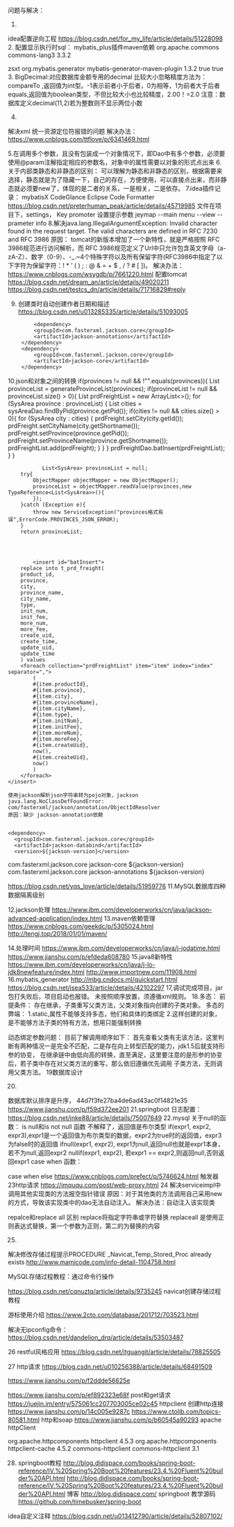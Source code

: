 问题与解决：

1.
idea配置逆向工程
https://blog.csdn.net/for_my_life/article/details/51228098
2.
配置显示执行时sql：
mybatis_plus插件maven依赖
<dependency>
	<groupId>org.apache.commons</groupId>
	<artifactId>commons-lang3</artifactId>
	<version>3.3.2</version>
</dependency>

<finalName>zsxt</finalName>
  <plugins>
    <plugin>
      <groupId>org.mybatis.generator</groupId>
      <artifactId>mybatis-generator-maven-plugin</artifactId>
      <version>1.3.2</version>
      <configuration>
        <verbose>true</verbose>
        <overwrite>true</overwrite>
      </configuration>
    </plugin>
  </plugins>
3.
BigDecimal:对应数据库金额专用的decimal
比较大小忽略精度方法为：
compareTo ,返回值为int型。-1表示前者小于后者，0为相等，1为前者大于后者
equals,返回值为boolean类型，不但比较大小也比较精度，2.00！=2.0
注意：数据库定义decimal(11,2)若为整数则不显示两位小数

4.
解决xml 统一资源定位符报错的问题
解决办法：https://www.cnblogs.com/ttflove/p/6341469.html

5.在调用多个参数，且没有包装成一个对象情况下，即Dao中有多个参数，必须要使用@param注解指定相应的参数名，对象中的属性需要以对象的形式点出来
6.关于内部类静态和非静态的区别：
可以理解为静态和非静态的区别，根据需要来选择，静态就是为了隐藏一下，自己的存在，方便使用，可以直接点出来，而非静态就必须要new了，体现的是二者的关系，一是相关，二是依存。
7.idea插件记录：
	mybatisX
	CodeGlance
	Eclipse Code Formatter
		https://blog.csdn.net/preterhuman_peak/article/details/45719985
		文件在项目下，settings，
	Key promoter
	设置提示参数 jeymap --main menu --view --prameter info
8.解决java.lang.IllegalArgumentException: Invalid character found in the request target. The valid characters are defined in RFC 7230 and RFC 3986
	原因：
	tomcat的新版本增加了一个新特性，就是严格按照 RFC 3986规范进行访问解析，而 RFC 3986规范定义了Url中只允许包含英文字母（a-zA-Z）、数字（0-9）、-_.~4个特殊字符以及所有保留字符(RFC3986中指定了以下字符为保留字符：! * ’ ( ) ; : @ & = + $ , / ? # [ ])。
	解决办法：
	https://www.cnblogs.com/wsygdb/p/7661220.html
	配置tomcat
	https://blog.csdn.net/dream_an/article/details/49020211
	https://blog.csdn.net/testcs_dn/article/details/71716829#reply
 
9.	
	创建类时自动创建作者日期和描述
	https://blog.csdn.net/u013285335/article/details/51093005


			<dependency>
			<groupId>com.fasterxml.jackson.core</groupId>
			<artifactId>jackson-annotations</artifactId>
		</dependency>
		<dependency>
			<groupId>com.fasterxml.jackson.core</groupId>
			<artifactId>jackson-core</artifactId>
		</dependency>

10.json和对象之间的转换	
		       if(provinces != null && !"".equals(provinces)){
            List<SysArea> provinceList = generateProvinceList(provinces);
            if(provinceList != null && provinceList.size() > 0){
                List<PrdFreight> prdFreightList = new ArrayList<>();
                for (SysArea province : provinceList) {
                    List<SysArea> cities = sysAreaDao.findByPid(province.getPid());
                    if(cities != null && cities.size() > 0){
                        for (SysArea city : cities) {
                            prdFreight.setCity(city.getId());
                            prdFreight.setCityName(city.getShortname());
                            prdFreight.setProvince(province.getPid());
                            prdFreight.setProvinceName(province.getShortname());
                            prdFreightList.add(prdFreight);
                        }
                    }
                }
                prdFreightDao.batInsert(prdFreightList);
            }
        }


               List<SysArea> provinceList = null;
        try{
            ObjectMapper objectMapper = new ObjectMapper();
            provinceList = objectMapper.readValue(provinces,new TypeReference<List<SysArea>>(){
            });
        }catch (Exception e){
            throw new ServiceException("provinces格式有误",ErrorCode.PROVINCES_JSON_ERROR);
        }
        return provinceList;




            <insert id="batInsert">
        replace into t_prd_freight(
        product_id,
        province,
        city,
        province_name,
        city_name,
        type,
        init_num,
        init_fee,
        more_num,
        more_fee,
        create_uid,
        create_time,
        update_uid,
        update_time
        ) values
        <foreach collection="prdFreightList" item="item" index="index" separator=",">
            (
            #{item.productId},
            #{item.province},
            #{item.city},
            #{item.provinceName},
            #{item.cityName},
            #{item.type},
            #{item.initNum},
            #{item.initFee},
            #{item.moreNum},
            #{item.moreFee},
            #{item.createUid},
            now(),
            #{item.createUid},
            now()
            )
        </foreach>
    </insert>

    使用jackson解析json字符串转为pojo对象，jackson java.lang.NoClassDefFoundError: com/fasterxml/jackson/annotation/ObjectIdResolver
    原因：缺少 jackson-annotation依赖


    <dependency>  
      <groupId>com.fasterxml.jackson.core</groupId>  
      <artifactId>jackson-databind</artifactId>  
      <version>${jackson-version}</version>  
</dependency>  
<dependency>  
      <groupId>com.fasterxml.jackson.core</groupId>  
      <artifactId>jackson-core</artifactId>  
      <version>${jackson-version}</version>  
</dependency>  
<dependency>  
      <groupId>com.fasterxml.jackson.core</groupId>  
      <artifactId>jackson-annotations</artifactId>  
      <version>${jackson-version}</version>  
</dependency> 

https://blog.csdn.net/yqs_love/article/details/51959776 
 11.MySQL数据库四种数据隔离级别
	
 12.jackson处理
 https://www.ibm.com/developerworks/cn/java/jackson-advanced-application/index.html
 13.maven依赖管理
https://www.cnblogs.com/geekdc/p/5305024.html
http://tengj.top/2018/01/01/maven/

 14.处理时间
 https://www.ibm.com/developerworks/cn/java/j-jodatime.html
 https://www.jianshu.com/p/efdeda608780
 15.java8新特性
 https://www.ibm.com/developerworks/cn/java/j-lo-jdk8newfeature/index.html
 http://www.importnew.com/11908.html
 16.mybatis_generator
 http://mbg.cndocs.ml/quickstart.html
 https://blog.csdn.net/isea533/article/details/42102297
 17,调试完成项目，jar包打失败后，项目启动也报错。
 未按照顺序放置，须遵循xml规则。
 18.多态：
 前提条件：
 	存在继承，子类重写父类方法，父类对象指向创建的子类对象。
 	多态的弊端：
 		1.static,属性不能够支持多态，他们和具体的类绑定
 		2.这样创建的对象，是不能够方法子类的特有方法，想用只能强制转换

 动态绑定参数问题：
 	目前了解调用顺序如下：
 		首先查看父类有无该方法，这里判断有两种情况一是完全不匹配，二是存在向上转型匹配的能力，jdk1.5后就支持形参的协变，
 		在继承链中由低向高的转换，直至满足，这里要注意的是形参的协变后，若子类中存在对父类方法的重写，那么依旧遵循优先调用
 		子类方法，无则调用父类方法。
19数据库设计


20.
数据库默认排序是升序，
44d7f3fe27ba4de6ad43ac0f14821e35
https://www.jianshu.com/p/f59d372ee201
21.springboot 日志配置：
https://blog.csdn.net/inke88/article/details/75007649
22.mysql
关于null的函数：
is null和is not null 函数 不解释了，返回值是布尔类型
if(expr1, expr2, expr3),expr1是一个返回值为布尔类型的数据，expr2为true时的返回值，expr3为false时的返回值
ifnull(expr1, expr2), expr1为null,返回null也就是expr1本身，若不为null,返回expr2
nullif(expr1, expr2), 若expr1 == expr2,则返回null,否则返回expr1
case when 函数：

case when else
https://www.cnblogs.com/prefect/p/5746624.html
触发器
23http请求
https://imququ.com/post/web-proxy.html
24
解决serviceimpl中调用其他实现类的方法报空指针错误
原因：对于其他类的方法调用自己采用new的方式，导致该实现类中的dao无法自动注入。
解决办法：自动注入该实现类

repalce和replace all 区别
replace将指定字符串或字符替换 replaceall 是使用正则表达式替换，第一个参数为正则，第二的为替换的内容

25.
解决修改存储过程提示PROCEDURE _Navicat_Temp_Stored_Proc already exists
http://www.mamicode.com/info-detail-1104758.html

MySQL存储过程教程：通过命令行操作

https://blog.csdn.net/cqnuztq/article/details/9735245
navicat创建存储过程教程

游标使用介绍
https://www.2cto.com/database/201712/703523.html

解决无ipconfig命令：
https://blog.csdn.net/dandelion_drq/article/details/53503487

26 restful风格应用
https://blog.csdn.net/itguangit/article/details/78825505

27 http请求
https://blog.csdn.net/u010256388/article/details/68491509

https://www.jianshu.com/p/f2ddde56625e

https://www.jianshu.com/p/ef892323e68f
post和get请求
https://juejin.im/entry/575061cc207703005ce02c45
httpclient 创建http连接
https://www.jianshu.com/p/14c005e9287c
https://www.ctolib.com/topics-80581.html
http和soap
https://www.jianshu.com/p/b60545a90293
apache httpClient
<!-- https://mvnrepository.com/artifact/org.apache.httpcomponents/httpclient -->
<dependency>
    <groupId>org.apache.httpcomponents</groupId>
    <artifactId>httpclient</artifactId>
    <version>4.5.3</version>
</dependency>

<!-- https://mvnrepository.com/artifact/org.apache.httpcomponents/httpclient-cache -->
<dependency>
    <groupId>org.apache.httpcomponents</groupId>
    <artifactId>httpclient-cache</artifactId>
    <version>4.5.2</version>
</dependency>

<!-- https://mvnrepository.com/artifact/commons-httpclient/commons-httpclient -->
<dependency>
    <groupId>commons-httpclient</groupId>
    <artifactId>commons-httpclient</artifactId>
    <version>3.1</version>
</dependency>

28. springboot教程
http://blog.didispace.com/books/spring-boot-reference/IV.%20Spring%20Boot%20features/23.4.%20Fluent%20builder%20API.html
http://blog.didispace.com/books/spring-boot-reference/IV.%20Spring%20Boot%20features/23.4.%20Fluent%20builder%20API.html
博客
http://blog.didispace.com/
springboot 教学源码
https://github.com/timebusker/spring-boot

idea自定义注释
https://blog.csdn.net/u013412790/article/details/52807102/
